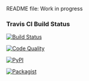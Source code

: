 README file: Work in progress
### Travis CI Build Status
[![Build Status](https://travis-ci.org/SamThomas/BlockchainApp.svg?branch=master)](https://travis-ci.org/SamThomas/BlockchainApp)

[![Code Quality](https://img.shields.io/badge/code%20quality-A-blue.svg)]()

[![PyPI](https://img.shields.io/pypi/pyversions/Django.svg?maxAge=2592000?style=plastic)]()

[![Packagist](https://img.shields.io/packagist/l/doctrine/orm.svg?maxAge=2592000?style=plastic)]()
